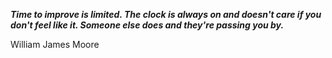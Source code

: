 _**Time to improve is limited. The clock is always on and doesn't care if you don't feel like it. Someone else does and they're passing you by.**_

William James Moore
